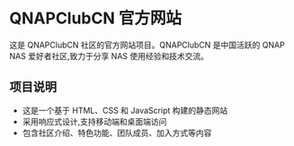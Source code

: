 # QNAPClubCN 官方网站

这是 QNAPClubCN 社区的官方网站项目。QNAPClubCN 是中国活跃的 QNAP NAS 爱好者社区,致力于分享 NAS 使用经验和技术交流。

## 项目说明

- 这是一个基于 HTML、CSS 和 JavaScript 构建的静态网站
- 采用响应式设计,支持移动端和桌面端访问
- 包含社区介绍、特色功能、团队成员、加入方式等内容
